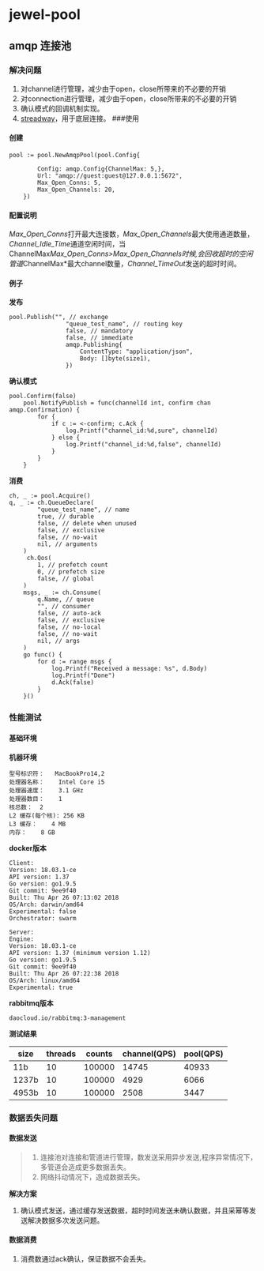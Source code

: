 ﻿# jewel-pool
## amqp 连接池
### 解决问题
1. 对channel进行管理，减少由于open，close所带来的不必要的开销
2. 对connection进行管理，减少由于open，close所带来的不必要的开销
3. 确认模式的回调机制实现。
4. [streadway](https://github.com/streadway/amqp)，用于底层连接。
###使用
#### 创建
```golang
pool := pool.NewAmqpPool(pool.Config{

        Config: amqp.Config{ChannelMax: 5,},
        Url: "amqp://guest:guest@127.0.0.1:5672",
        Max_Open_Conns: 5,
        Max_Open_Channels: 20,
    })
```
#### 配置说明
*Max_Open_Conns*打开最大连接数，*Max_Open_Channels*最大使用通道数量，*Channel_Idle_Time*通道空闲时间，当ChannelMax*Max_Open_Conns>Max_Open_Channels时候,会回收超时的空闲管道*ChannelMax*最大channel数量，*Channel_TimeOut*发送的超时时间。
#### 例子
**发布**
```golang
pool.Publish("", // exchange
                "queue_test_name", // routing key
                false, // mandatory
                false, // immediate
                amqp.Publishing{
                    ContentType: "application/json",
                    Body: []byte(size1),
                })
```
**确认模式**
```golang
pool.Confirm(false)
    pool.NotifyPublish = func(channelId int, confirm chan amqp.Confirmation) {
        for {
            if c := <-confirm; c.Ack {
                log.Printf("channel_id:%d,sure", channelId)
            } else {
                log.Printf("channel_id:%d,false", channelId)
            }
        }
    }
```
**消费**
```golang
ch, _ := pool.Acquire()
q, _ := ch.QueueDeclare(
        "queue_test_name", // name
        true, // durable
        false, // delete when unused
        false, // exclusive
        false, // no-wait
        nil, // arguments
    )
     ch.Qos(
        1, // prefetch count
        0, // prefetch size
        false, // global
    )
    msgs, _ := ch.Consume(
        q.Name, // queue
        "", // consumer
        false, // auto-ack
        false, // exclusive
        false, // no-local
        false, // no-wait
        nil, // args
    )
    go func() {
        for d := range msgs {
            log.Printf("Received a message: %s", d.Body)
            log.Printf("Done")
            d.Ack(false)
        }
    }()
```
### 性能测试
#### 基础环境

**机器环境**

```
型号标识符：   MacBookPro14,2
处理器名称：    Intel Core i5
处理器速度：    3.1 GHz
处理器数目：    1
核总数：  2
L2 缓存(每个核): 256 KB
L3 缓存：    4 MB
内存：    8 GB
```

**docker版本**

```
Client:
Version: 18.03.1-ce
API version: 1.37
Go version: go1.9.5
Git commit: 9ee9f40
Built: Thu Apr 26 07:13:02 2018
OS/Arch: darwin/amd64
Experimental: false
Orchestrator: swarm

Server:
Engine:
Version: 18.03.1-ce
API version: 1.37 (minimum version 1.12)
Go version: go1.9.5
Git commit: 9ee9f40
Built: Thu Apr 26 07:22:38 2018
OS/Arch: linux/amd64
Experimental: true

```

**rabbitmq版本**

```
daocloud.io/rabbitmq:3-management
```

**测试结果**

| size | threads | counts | channel(QPS) | pool(QPS) |
| ----- | ------- | ------ | ------------ | --------- |
| 11b | 10 | 100000 | 14745 | 40933 |
| 1237b | 10 | 100000 | 4929 | 6066 |
| 4953b | 10 | 100000 | 2508 | 3447 |

### 数据丢失问题
#### 数据发送

> 1. 连接池对连接和管道进行管理，数发送采用异步发送,程序异常情况下，多管道会造成更多数据丢失。
> 2. 网络抖动情况下，造成数据丢失。

**解决方案**

1. 确认模式发送，通过缓存发送数据，超时时间发送未确认数据，并且采幂等发送解决数据多次发送问题。
#### 数据消费
1. 消费数通过ack确认，保证数据不会丢失。

